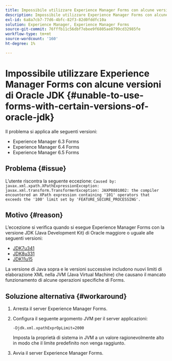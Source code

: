 ```yaml
---
title: Impossibile utilizzare Experience Manager Forms con alcune versioni di Oracle JDK
description: Impossibile utilizzare Experience Manager Forms con alcune versioni di Oracle JDK
exl-id: 6a8a7cb7-77d6-4bfc-82f3-82d0fddfc10a
solution: Experience Manager, Experience Manager Forms
source-git-commit: 76fffb11c56dbf7ebee9f6805ae0799cd32985fe
workflow-type: tm+mt
source-wordcount: '160'
ht-degree: 1%

---
```


# Impossibile utilizzare Experience Manager Forms con alcune versioni di Oracle JDK {#unable-to-use-forms-with-certain-versions-of-oracle-jdk}

Il problema si applica alle seguenti versioni:

* Experience Manager 6.3 Forms
* Experience Manager 6.4 Forms
* Experience Manager 6.5 Forms

## Problema   {#issue}

L’utente riscontra la seguente eccezione:
`Caused by: javax.xml.xpath.XPathExpressionException: javax.xml.transform.TransformerException: JAXP0801002: the compiler encountered an XPath expression containing '101' operators that exceeds the '100' limit set by 'FEATURE_SECURE_PROCESSING'.`

## Motivo {#reason}

L’eccezione si verifica quando si esegue Experience Manager Forms con la versione JDK (Java Development Kit) di Oracle maggiore o uguale alle seguenti versioni:

* [JDK7u341](https://www.oracle.com/java/technologies/javase/7u341-relnotes.html)
* [JDK8u331](https://www.oracle.com/java/technologies/javase/8u331-relnotes.html)
* [JDK11u15](https://www.oracle.com/java/technologies/javase/11-0-15-relnotes.html)

La versione di Java sopra e le versioni successive includono nuovi limiti di elaborazione XML nella JVM (Java Virtual Machine) che causano il mancato funzionamento di alcune operazioni specifiche di Forms.

## Soluzione alternativa {#workaround}

1. Arresta il server Experience Manager Forms.
1. Configura il seguente argomento JVM per il server applicazioni:

   `-Djdk.xml.xpathExprOpLimit=2000`

   Imposta la proprietà di sistema in JVM a un valore ragionevolmente alto in modo che il limite predefinito non venga raggiunto.

1. Avvia il server Experience Manager Forms.
